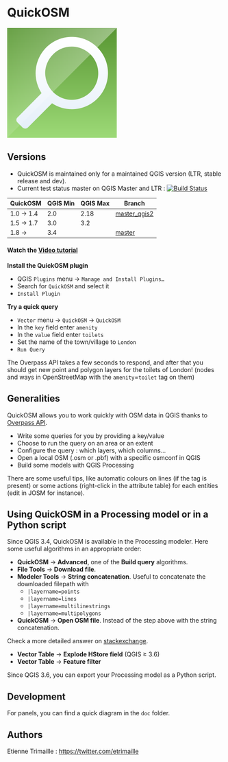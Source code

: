 # QuickOSM

![Logo of QuickOSM](resources/icons/QuickOSM.svg)

## Versions

* QuickOSM is maintained only for a maintained QGIS version (LTR, stable release and dev).
* Current test status master on QGIS Master and LTR : [![Build Status](https://api.travis-ci.org/3liz/QuickOSM.svg?branch=master)](https://travis-ci.org/3liz/QuickOSM)

| QuickOSM  | QGIS Min | QGIS Max | Branch       |
|-----------|----------|----------|--------------|
| 1.0 → 1.4 | 2.0      | 2.18     | [master_qgis2](https://github.com/3liz/QuickOSM/tree/master_qgis2) |
| 1.5 → 1.7 | 3.0      | 3.2      |              |
| 1.8 →     | 3.4      |          | [master](https://github.com/3liz/QuickOSM/tree/master)       |

#### Watch the [Video tutorial](https://vimeo.com/108737868)

**Install the QuickOSM plugin**
* QGIS `Plugins` menu → `Manage and Install Plugins…`
* Search for `QuickOSM` and select it
* `Install Plugin`

**Try a quick query**
* `Vector` menu → `QuickOSM` -> `QuickOSM`
* In the `key` field enter `amenity`
* In the `value` field enter `toilets`
* Set the name of the town/village to `London`
* `Run Query`

The Overpass API takes a few seconds to respond, and after that you should get new 
point and polygon layers for the toilets of London! (nodes and ways in OpenStreetMap 
with the `amenity`=`toilet` tag on them) 


## Generalities

QuickOSM allows you to work quickly with OSM data in QGIS thanks to [Overpass API][Overpass].
* Write some queries for you by providing a key/value
* Choose to run the query on an area or an extent
* Configure the query : which layers, which columns…
* Open a local OSM (.osm or .pbf) with a specific osmconf in QGIS
* Build some models with QGIS Processing

There are some useful tips, like automatic colours on lines (if the tag is present)
 or some actions (right-click in the attribute table) for each entities (edit in JOSM for instance).

[Overpass]: https://wiki.openstreetmap.org/wiki/Overpass_API

## Using QuickOSM in a Processing model or in a Python script

Since QGIS 3.4, QuickOSM is available in the Processing modeler.
Here some useful algorithms in an appropriate order:
* **QuickOSM** → **Advanced**, one of the **Build query** algorithms.
* **File Tools** → **Download file**.
* **Modeler Tools** → **String concatenation**. 
Useful to concatenate the downloaded filepath with
  * `|layername=points`
  * `|layername=lines`
  * `|layername=multilinestrings`
  * `|layername=multipolygons`
* **QuickOSM** → **Open OSM file**. Instead of the step above with the string concatenation.
 
Check a more detailed answer on [stackexchange](https://gis.stackexchange.com/a/313360/24505).
* **Vector Table** → **Explode HStore field** (QGIS ≥ 3.6)
* **Vector Table** → **Feature filter**

Since QGIS 3.6, you can export your Processing model as a Python script.

## Development

For panels, you can find a quick diagram in the `doc` folder.

## Authors

Etienne Trimaille : https://twitter.com/etrimaille